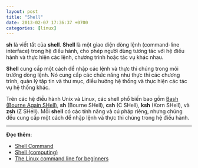 ```yaml
---
layout: post
title: "Shell"
date: 2013-02-07 17:36:37 +0700
categories: [linux]
---
```


**sh** là viết tắt của **shell**. **Shell** là một giao diện dòng lệnh (command-line interface) trong hệ điều hành, cho phép người dùng tương tác với hệ điều hành và thực hiện các lệnh, chương trình hoặc tác vụ khác nhau.

**Shell** cung cấp một cách để nhập các lệnh và thực thi chúng trong môi trường dòng lệnh. Nó cung cấp các chức năng như thực thi các chương trình, quản lý tập tin và thư mục, điều hướng hệ thống và thực hiện các tác vụ hệ thống khác.

Trên các hệ điều hành Unix và Linux, các shell phổ biến bao gồm [Bash (Bourne Again SHell)](https://vegetaz.github.io/linux/2013/02/03/bash.html), **sh** (Bourne SHell), **csh** (C SHell), **ksh** (Korn SHell), và **zsh** (Z SHell). Mỗi **shell** có các tính năng và cú pháp riêng, nhưng chúng đều cung cấp một cách để nhập lệnh và thực thi chúng trong hệ điều hành.

---

**Đọc thêm**:  
- [Shell Command](https://learn.microsoft.com/vi-vn/visualstudio/ide/reference/shell-command?view=vs-2019)
- [Shell (computing)](https://en.wikipedia.org/wiki/Shell_(computing))
- [The Linux command line for beginners](https://ubuntu.com/tutorials/command-line-for-beginners#1-overview)
